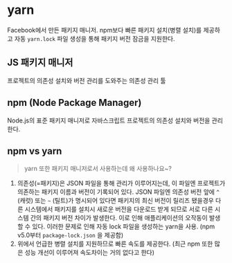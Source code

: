 # yarn

Facebook에서 만든 패키지 매니저. npm보다 빠른 패키지 설치(병렬 설치)를 제공하고 자동 `yarn.lock` 파일 생성을 통해 패키지 버전 잠금을 지원한다.

## JS 패키지 매니저

프로젝트의 의존성 설치와 버전 관리를 도와주는 의존성 관리 툴

## npm (Node Package Manager)

Node.js의 표준 패키지 매니저로 자바스크립트 프로젝트의 의존성 설치와 버전을 관리한다.

## npm vs yarn

> yarn 또한 패키지 매니저로서 사용하는데 왜 사용하나요~?

1. 의존성(=패키지)은 JSON 파일을 통해 관리가 이루어지는데, 이 파일엔 프로젝트가 의존하는 패키지 이름과 버전이 기록되어 있다.
JSON 파일엔 의존성 버전 앞에 `^` (캐럿) 또는 `~` (틸트)가 명시되어 있다면 패키지의 최신 버전이 릴리즈 됐을경우 다른 시스템에서 패키지를 설치시 새로운 버전을 다운로드 받게 되므로 서로 다른 시스템 간의 패키지 버전 차이가 발생한다. 이로 인해 애플리케이션의 오작동이 발생할 수 있다. 이러한 문제로 인해 자동 lock 파일을 생성하는 yarn을 사용. (npm v5.0부터 `package-lock.json` 을 제공함)
2. 위에서 언급한 병렬 설치를 지원하므로 빠른 속도를 제공한다. (최근 npm 또한 많은 성능 개선이 이루어져 속도차이는 거의 없다고 한다)
